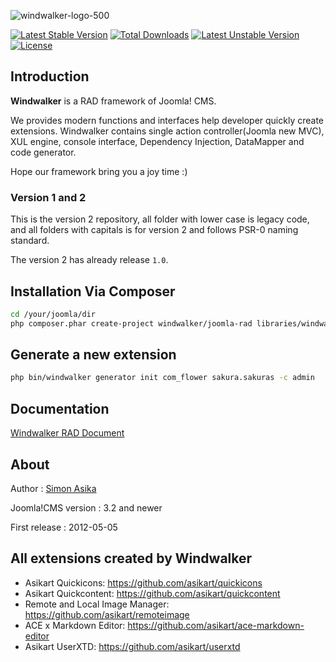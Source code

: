 ![windwalker-logo-500](https://cloud.githubusercontent.com/assets/1639206/2870854/176b987a-d2e4-11e3-8be6-9f70304a8499.png)

[![Latest Stable Version](https://poser.pugx.org/windwalker/joomla-rad/v/stable)](https://packagist.org/packages/windwalker/joomla-rad) 
[![Total Downloads](https://poser.pugx.org/windwalker/joomla-rad/downloads)](https://packagist.org/packages/windwalker/joomla-rad) 
[![Latest Unstable Version](https://poser.pugx.org/windwalker/joomla-rad/v/unstable)](https://packagist.org/packages/windwalker/joomla-rad) 
[![License](https://poser.pugx.org/windwalker/joomla-rad/license)](https://packagist.org/packages/windwalker/joomla-rad)

## Introduction

**Windwalker** is a RAD framework of Joomla! CMS.

We provides modern functions and interfaces help developer quickly create extensions.
Windwalker contains single action controller(Joomla new MVC), XUL engine, console interface, Dependency Injection,
DataMapper and code generator.

Hope our framework bring you a joy time :)

### Version 1 and 2

This is the version 2 repository, all folder with lower case is legacy code, and all folders with capitals is for version 2 and follows PSR-0 naming standard.

The version 2 has already release `1.0`.

## Installation Via Composer

``` bash
cd /your/joomla/dir
php composer.phar create-project windwalker/joomla-rad libraries/windwalker 2.*
```

## Generate a new extension

``` bash
php bin/windwalker generator init com_flower sakura.sakuras -c admin
```

## Documentation

[Windwalker RAD Document](http://rad.windwalker.io/)

## About
Author
:   [Simon Asika](https://github.com/asika32764)

Joomla!CMS version
:   3.2 and newer

First release
:   2012-05-05

## All extensions created by Windwalker

- Asikart Quickicons: https://github.com/asikart/quickicons
- Asikart Quickcontent: https://github.com/asikart/quickcontent
- Remote and Local Image Manager: https://github.com/asikart/remoteimage
- ACE x Markdown Editor: https://github.com/asikart/ace-markdown-editor
- Asikart UserXTD: https://github.com/asikart/userxtd

